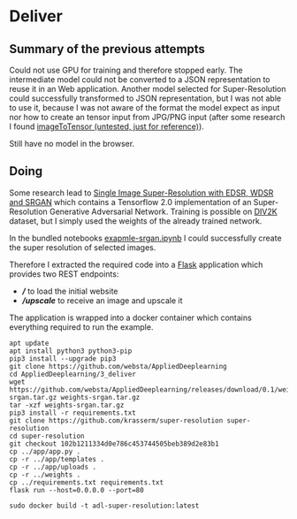 # Deliver

## Summary of the previous attempts

Could not use GPU for training and therefore stopped early. The intermediate model could not be converted to a JSON representation to reuse it in an Web application.
Another model selected for Super-Resolution could successfully transformed to JSON representation, but I was not able to use it, because I was not aware of the format the model expect as input nor how to create an tensor input from JPG/PNG input (after some research I found [imageToTensor (untested, just for reference)](https://heartbeat.fritz.ai/image-classification-on-react-native-with-tensorflow-js-and-mobilenet-48a39185717c)).

Still have no model in the browser.

## Doing

Some research lead to [Single Image Super-Resolution with EDSR, WDSR and SRGAN](https://github.com/krasserm/super-resolution) which contains a Tensorflow 2.0 implementation of an Super-Resolution Generative Adversarial Network. Training is possible on [DIV2K](https://data.vision.ee.ethz.ch/cvl/DIV2K/) dataset, but I simply used the weights of the already trained network.

In the bundled notebooks [exapmle-srgan.ipynb](https://github.com/krasserm/super-resolution/blob/master/example-srgan.ipynb) I could successfully create the super resolution of selected images.

Therefore I extracted the required code into a [Flask](https://github.com/pallets/flask) application which provides two REST endpoints:
- ***/*** to load the initial website
- ***/upscale*** to receive an image and upscale it

The application is wrapped into a docker container which contains everything required to run the example.


```
apt update
apt install python3 python3-pip 
pip3 install --upgrade pip3
git clone https://github.com/websta/AppliedDeeplearning
cd AppliedDeeplearning/3_deliver
wget https://github.com/websta/AppliedDeeplearning/releases/download/0.1/weights-srgan.tar.gz weights-srgan.tar.gz
tar -xzf weights-srgan.tar.gz
pip3 install -r requirements.txt
git clone https://github.com/krasserm/super-resolution super-resolution
cd super-resolution
git checkout 102b1211334d0e786c453744505beb389d2e83b1
cp ../app/app.py .
cp -r ../app/templates .
cp -r ../app/uploads .
cp -r ../weights .
cp ../requirements.txt requirements.txt
flask run --host=0.0.0.0 --port=80
```


```
sudo docker build -t adl-super-resolution:latest
```
